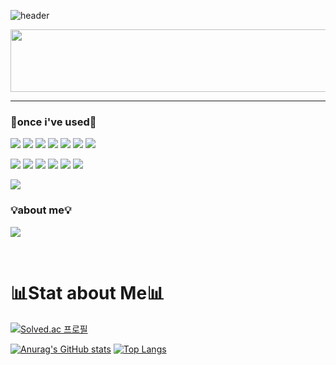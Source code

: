 ![header](https://capsule-render.vercel.app/api?type=venom&color=DDFFDD&height=200&section=header&text=KimHyeonJi's%20Dev&fontSize=70&fontColor=113311)

<a href="https://github.com/devxb/gitanimals">
  <img
    src="https://render.gitanimals.org/lines/kimhji?pet-id=631871883970174736"
    width="600"
    height="100"
  />
</a>

---

### 🔧once i've used🔧
<img src="https://img.shields.io/badge/JavaScript-F7DF1E?style=flat-round-square&logo=JavaScript&logoColor=white"/> <img src="https://img.shields.io/badge/Python-3776AB?style=flat-round-square&logo=Python&logoColor=white"/> <img src="https://img.shields.io/badge/C-A8B9CC?style=flat-round-square&logo=C&logoColor=white"/> <img src="https://img.shields.io/badge/C++ -00599C?style=flat-round-square&logo=C++&logoColor=white"/> <img src="https://img.shields.io/badge/HTML5-E34F26?style=flat-round-square&logo=HTML5&logoColor=white"/> <img src="https://img.shields.io/badge/CSS3-1572B6?style=flat-round-square&logo=CSS3&logoColor=white"/> <img src="https://img.shields.io/badge/Java-007396?style=flat-round-square&logo=JAVA&logoColor=white"/>

<img src="https://img.shields.io/badge/MySQL-4479A1?style=flat-round-square&logo=MySQL&logoColor=white"/> <img src="https://img.shields.io/badge/Figma-F24E1E?style=flat-round-square&logo=Figma&logoColor=white"/> <img src="https://img.shields.io/badge/github-181717?style=flat-round-square&logo=github&logoColor=white"/> <img src="https://img.shields.io/badge/Git-F05032?style=flat-round-square&logo=Git&logoColor=white"/> <img src="https://img.shields.io/badge/AmazonEC2-FF9900?style=flat-round-square&logo=amazonec2&logoColor=white"/> <img src="https://img.shields.io/badge/EclipseIDE-2C2255?style=flat-round-square&logo=eclipseide&logoColor=white"/>

<img src="https://img.shields.io/badge/DotNET-512BD4?style=flat-round-square&logo=.NET&logoColor=white"/>


### 💡about me💡
<a href="https://www.notion.so/Portfolio-72b20605fb834b34b254f3378f983155"><img src="https://img.shields.io/badge/Notion-black?style=flat-round-square&logo=Notion&logoColor=white"/></a>

<br>

# 📊Stat about Me📊

[![Solved.ac
프로필](http://mazassumnida.wtf/api/v2/generate_badge?boj=twin4185)](https://solved.ac/twin4185)

[![Anurag's GitHub stats](https://github-readme-stats.vercel.app/api?username=kimhji)](https://github.com/kimhji/github-readme-stats)
[![Top Langs](https://github-readme-stats.vercel.app/api/top-langs/?username=kimhji&layout=compact)](https://github.com/kimhji/github-readme-stats)
